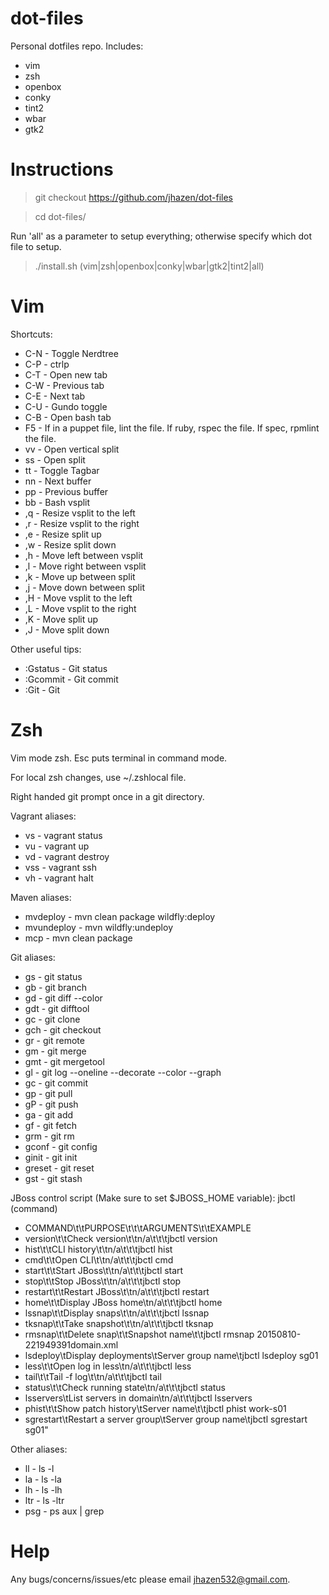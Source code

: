 # dot-files

Personal dotfiles repo. Includes:
* vim
* zsh
* openbox
* conky
* tint2
* wbar
* gtk2


# Instructions

> git checkout https://github.com/jhazen/dot-files

> cd dot-files/

Run 'all' as a parameter to setup everything; otherwise specify which dot file to setup.

> ./install.sh (vim|zsh|openbox|conky|wbar|gtk2|tint2|all)


# Vim

Shortcuts:
* C-N - Toggle Nerdtree
* C-P - ctrlp
* C-T - Open new tab
* C-W - Previous tab
* C-E - Next tab
* C-U - Gundo toggle
* C-B - Open bash tab
* F5 - If in a puppet file, lint the file. If ruby, rspec the file. If spec, rpmlint the file.
* vv - Open vertical split
* ss - Open split
* tt - Toggle Tagbar
* nn - Next buffer
* pp - Previous buffer
* bb - Bash vsplit
* ,q - Resize vsplit to the left
* ,r - Resize vsplit to the right
* ,e - Resize split up
* ,w - Resize split down
* ,h - Move left between vsplit
* ,l - Move right between vsplit
* ,k - Move up between split
* ,j - Move down between split
* ,H - Move vsplit to the left
* ,L - Move vsplit to the right
* ,K - Move split up
* ,J - Move split down

Other useful tips:
* :Gstatus - Git status
* :Gcommit - Git commit
* :Git - Git


# Zsh

Vim mode zsh. Esc puts terminal in command mode.

For local zsh changes, use ~/.zshlocal file.

Right handed git prompt once in a git directory.

Vagrant aliases:
* vs - vagrant status
* vu - vagrant up
* vd - vagrant destroy
* vss - vagrant ssh
* vh - vagrant halt

Maven aliases:
* mvdeploy - mvn clean package wildfly:deploy
* mvundeploy - mvn wildfly:undeploy
* mcp - mvn clean package

Git aliases:
* gs - git status
* gb - git branch
* gd - git diff --color
* gdt - git difftool
* gc - git clone
* gch - git checkout
* gr - git remote
* gm - git merge
* gmt - git mergetool
* gl - git log --oneline --decorate --color --graph
* gc - git commit
* gp - git pull
* gP - git push
* ga - git add
* gf - git fetch
* grm - git rm
* gconf - git config
* ginit - git init
* greset - git reset
* gst - git stash

JBoss control script (Make sure to set $JBOSS_HOME variable):
jbctl (command) <arguments>
* COMMAND\t\tPURPOSE\t\t\tARGUMENTS\t\tEXAMPLE
* version\t\tCheck version\t\tn/a\t\t\tjbctl version
* hist\t\tCLI history\t\tn/a\t\t\tjbctl hist
* cmd\t\tOpen CLI\t\tn/a\t\t\tjbctl cmd
* start\t\tStart JBoss\t\tn/a\t\t\tjbctl start
* stop\t\tStop JBoss\t\tn/a\t\t\tjbctl stop
* restart\t\tRestart JBoss\t\tn/a\t\t\tjbctl restart
* home\t\tDisplay JBoss home\tn/a\t\t\tjbctl home
* lssnap\t\tDisplay snaps\t\tn/a\t\t\tjbctl lssnap
* tksnap\t\tTake snapshot\t\tn/a\t\t\tjbctl tksnap
* rmsnap\t\tDelete snap\t\tSnapshot name\t\tjbctl rmsnap 20150810-221949391domain.xml
* lsdeploy\tDisplay deployments\tServer group name\tjbctl lsdeploy sg01
* less\t\tOpen log in less\tn/a\t\t\tjbctl less
* tail\t\tTail -f log\t\tn/a\t\t\tjbctl tail
* status\t\tCheck running state\tn/a\t\t\tjbctl status
* lsservers\tList servers in domain\tn/a\t\t\tjbctl lsservers
* phist\t\tShow patch history\tServer name\t\tjbctl phist work-s01
* sgrestart\tRestart a server group\tServer group name\tjbctl sgrestart sg01"


Other aliases:
* ll - ls -l
* la - ls -la
* lh - ls -lh
* ltr - ls -ltr
* psg - ps aux | grep


# Help

Any bugs/concerns/issues/etc please email jhazen532@gmail.com.

